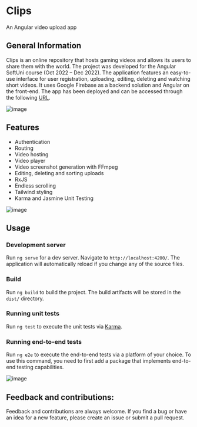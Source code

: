 # Clips
An Angular video upload app

## General Information

Clips is an online repository that hosts gaming videos and allows its users to share them with the world. The project was developed for the Angular SoftUni course (Oct 2022 – Dec 2022). The application features an easy-to-use interface for user registration, uploading, editing, deleting and watching short videos. It uses Google Firebase as a backend solution and Angular on the front-end. The app has been deployed and can be accessed through the following [URL](https://clips-gamma-rust.vercel.app).  

![image](https://i.ibb.co/X7X5zdh/image.png) 
 

## Features

-	Authentication
-	Routing
-	Video hosting
-	Video player
-	Video screenshot generation with FFmpeg
-	Editing, deleting and sorting uploads
-	RxJS
-	Endless scrolling
-	Tailwind styling
-	Karma and Jasmine Unit Testing

![image](https://i.ibb.co/GHWg2DD/image-2023-05-09-193624400.png)

## Usage

### Development server

Run `ng serve` for a dev server. Navigate to `http://localhost:4200/`. The application will automatically reload if you change any of the source files.

### Build

Run `ng build` to build the project. The build artifacts will be stored in the `dist/` directory.

### Running unit tests

Run `ng test` to execute the unit tests via [Karma](https://karma-runner.github.io).

### Running end-to-end tests

Run `ng e2e` to execute the end-to-end tests via a platform of your choice. To use this command, you need to first add a package that implements end-to-end testing capabilities.

![image](https://i.ibb.co/pRwCt76/image-2023-05-09-193208069.png)

## Feedback and contributions:

Feedback and contributions are always welcome. If you find a bug or have an idea for a new feature, please create an issue or submit a pull request.
